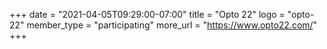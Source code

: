 +++
date = "2021-04-05T09:29:00-07:00"
title = "Opto 22"
logo = "opto-22"
member_type = "participating"
more_url = "https://www.opto22.com/"
+++
